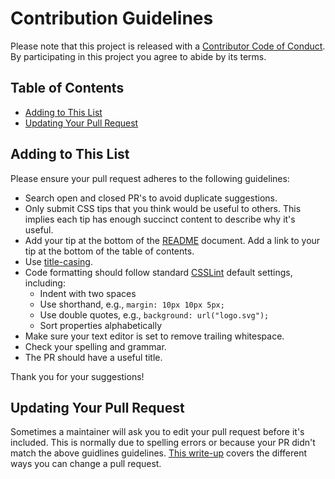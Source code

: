 # Contribution Guidelines

Please note that this project is released with a [Contributor Code of Conduct](code-of-conduct.md). By participating in this project you agree to abide by its terms.


## Table of Contents

- [Adding to This List](#adding-to-this-list)
- [Updating Your Pull Request](#updating-your-pull-request)


## Adding to This List

Please ensure your pull request adheres to the following guidelines:

* Search open and closed PR's to avoid duplicate suggestions.
* Only submit CSS tips that you think would be useful to others. This implies each tip has enough succinct content to describe why it's useful.
* Add your tip at the bottom of the [README](https://github.com/AllThingsSmitty/css-protips/blob/master/README.md) document. Add a link to your tip at the bottom of the table of contents.
* Use [title-casing](http://titlecapitalization.com).
* Code formatting should follow standard [CSSLint](http://www.csslint.net) default settings, including:
  * Indent with two spaces
  * Use shorthand, e.g., `margin: 10px 10px 5px;`
  * Use double quotes, e.g., `background: url("logo.svg");`
  * Sort properties alphabetically
* Make sure your text editor is set to remove trailing whitespace.
* Check your spelling and grammar.
* The PR should have a useful title.

Thank you for your suggestions!


## Updating Your Pull Request

Sometimes a maintainer will ask you to edit your pull request before it's included. This is normally due to spelling errors or because your PR didn't match the above guidlines guidelines. [This write-up](https://github.com/RichardLitt/docs/blob/master/amending-a-commit-guide.md) covers the different ways you can change a pull request.
